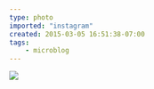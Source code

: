```yaml
---
type: photo
imported: "instagram"
created: 2015-03-05 16:51:38-07:00
tags:
    - microblog
---
```

![](/media/images/photos/2015/03/ed30ebfffa500cc88fe2cf28566f57fe.jpg)


